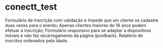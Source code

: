 # conectt_test
Formulário de Inscrição com validação e Impede que um cliente se cadastre duas vezes para o evento; Apenas clientes maiores de 18 anos podem efetuar a inscrição; Formulário responsivo para se adaptar a dispositivos móveis e não faz recarregamento da página (postback). Relatório de inscritos ordenados pela Idade.
